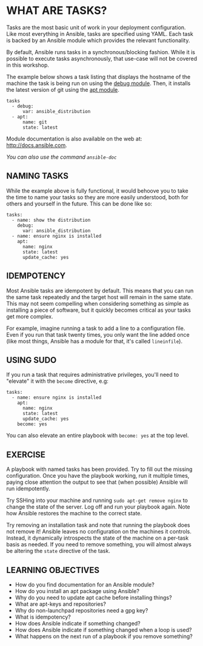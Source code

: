 # WHAT ARE TASKS?

Tasks are the most basic unit of work in your deployment configuration. Like
most everything in Ansible, tasks are specified using YAML. Each task is backed
by an Ansible module which provides the relevant functionality.

By default, Ansible runs tasks in a synchronous/blocking fashion. While it is
possible to execute tasks asynchronously, that use-case will not be covered in
this workshop.

The example below shows a task listing that displays the hostname of the
machine the task is being run on using the [debug module]. Then, it installs
the latest version of git using the [apt module].

```
tasks
  - debug:
      var: ansible_distribution
  - apt:
      name: git
      state: latest
```

Module documentation is also available on the web at:
http://docs.ansible.com.

*You can also use the command `ansible-doc`*

## NAMING TASKS

While the example above is fully functional, it would behoove you to take the
time to name your tasks so they are more easily understood, both for others
and yourself in the future. This can be done like so:

```
tasks:
  - name: show the distribution
    debug:
      var: ansible_distribution
  - name: ensure nginx is installed
    apt:
      name: nginx
      state: latest
      update_cache: yes
```

## IDEMPOTENCY

Most Ansible tasks are idempotent by default. This means that you can run the
same task repeatedly and the target host will remain in the same state. This
may not seem compelling when considering something as simple as installing a
piece of software, but it quickly becomes critical as your tasks get more
complex.

For example, imagine running a task to add a line to a configuration file. Even
if you run that task twenty times, you only want the line added once (like most
things, Ansible has a module for that, it's called `lineinfile`).

## USING SUDO

If you run a task that requires administrative privileges, you'll need to
"elevate" it with the `become` directive, e.g:

```
tasks:
  - name: ensure nginx is installed
    apt:
      name: nginx
      state: latest
      update_cache: yes
    become: yes
```

You can also elevate an entire playbook with `become: yes` at the top level.

## EXERCISE

A playbook with named tasks has been provided. Try to fill out the missing
configuration. Once you have the playbook working, run it multiple times,
paying close attention the output to see that (when possible) Ansible will
run idempotently.

Try SSHing into your machine and running `sudo apt-get remove nginx` to change
the state of the server. Log off and run your playbook again. Note how Ansible
restores the machine to the correct state.

Try removing an installation task and note that running the playbook does not
remove it! Ansible leaves no configuration on the machines it controls. Instead,
it dynamically introspects the state of the machine on a per-task basis as
needed. If you need to remove something, you will almost always be altering the
`state` directive of the task.

## LEARNING OBJECTIVES

- How do you find documentation for an Ansible module?
- How do you install an apt package using Ansible?
- Why do you need to update apt cache before installing things?
- What are apt-keys and repositories?
- Why do non-launchpad repositories need a gpg key?
- What is idempotency?
- How does Ansible indicate if something changed?
- How does Ansible indicate if something changed when a loop is used?
- What happens on the next run of a playbook if you remove something?

[debug module]: http://docs.ansible.com/ansible/debug_module.html
[apt module]: http://docs.ansible.com/ansible/apt_module.html
